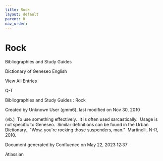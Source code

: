 ```yaml
---
title: Rock
layout: default
parent: R
nav_order:
---
```


# Rock

Bibliographies and Study Guides

Dictionary of Geneseo English

View All Entries

Q-T

Bibliographies and Study Guides : Rock

Created by  Unknown User (gmm6), last modified on Nov 30, 2010

(vb.)  To use something effectively.  It is often used sarcastically.  Usage is not specific to Geneseo.  Similar definitions can be found in the Urban Dictionary.  &quot;Wow, you're rocking those suspenders, man.&quot;  Martinelli, N-R, 2010.

Document generated by Confluence on May 22, 2023 12:37

Atlassian
